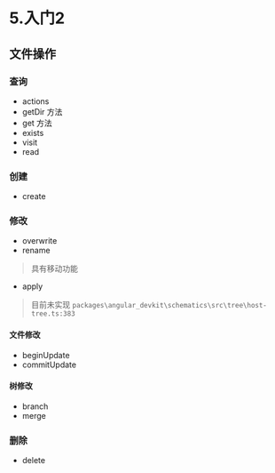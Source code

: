 # 5.入门2

## 文件操作
### 查询
- actions
- getDir 方法
- get 方法
- exists
- visit
- read
### 创建
- create
### 修改
- overwrite
- rename
> 具有移动功能
- apply
> 目前未实现
> `packages\angular_devkit\schematics\src\tree\host-tree.ts:383`
#### 文件修改
- beginUpdate
- commitUpdate
#### 树修改
- branch
- merge
### 删除
- delete
